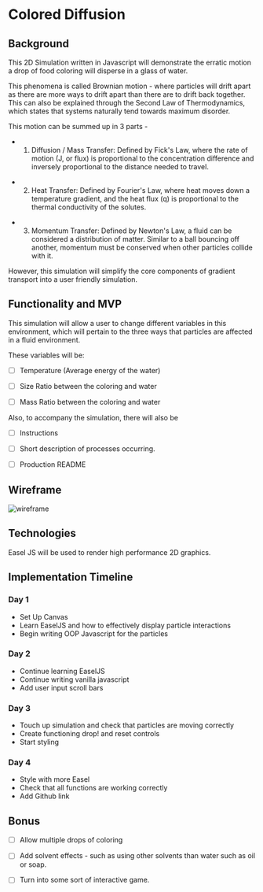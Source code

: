 # Colored Diffusion

## Background

This 2D Simulation written in Javascript will demonstrate the erratic motion a drop of food coloring will disperse in a glass of water.

This phenomena is called Brownian motion - where particles will drift apart as there are more ways to drift apart than there are to drift back together. This can also be explained through the Second Law of Thermodynamics, which states that systems naturally tend towards maximum disorder.

This motion can be summed up in 3 parts -

+ 1) Diffusion / Mass Transfer: Defined by Fick's Law, where the rate of motion (J, or flux) is proportional to the concentration difference and inversely proportional to the distance needed to travel.

<!-- ![Fick's Law](http://res.cloudinary.com/jaredtan/image/upload/v1501481918/ficks_law_2_wdsqr6.png) -->

+ 2) Heat Transfer: Defined by Fourier's Law, where heat moves down a temperature gradient, and the heat flux (q) is proportional to the thermal conductivity of the solutes.

<!-- ![Fourier's Law](http://res.cloudinary.com/jaredtan/image/upload/v1501481917/fouriers_law_n8ogob.png) -->

+ 3) Momentum Transfer: Defined by Newton's Law, a fluid can be considered a distribution of matter. Similar to a ball bouncing off another, momentum must be conserved when other particles collide with it.

However, this simulation will simplify the core components of gradient transport into a user friendly simulation.

## Functionality and MVP

This simulation will allow a user to change different variables in this environment, which will pertain to the three ways that particles are affected in a fluid environment.

These variables will be:

- [ ] Temperature (Average energy of the water)

- [ ] Size Ratio between the coloring and water

- [ ] Mass Ratio between the coloring and water

Also, to accompany the simulation, there will also be

- [ ] Instructions

- [ ] Short description of processes occurring.

- [ ] Production README

## Wireframe

![wireframe](http://res.cloudinary.com/jaredtan/image/upload/v1501483754/Colored_Diffusion_Wireframe_pfsipl.png)

## Technologies

Easel JS will be used to render high performance 2D graphics.

## Implementation Timeline

### Day 1

+ Set Up Canvas
+ Learn EaselJS and how to effectively display particle interactions
+ Begin writing OOP Javascript for the particles

### Day 2

+ Continue learning EaselJS
+ Continue writing vanilla javascript
+ Add user input scroll bars

### Day 3

+ Touch up simulation and check that particles are moving correctly
+ Create functioning drop! and reset controls
+ Start styling

### Day 4

+ Style with more Easel
+ Check that all functions are working correctly
+ Add Github link

## Bonus

- [ ] Allow multiple drops of coloring

- [ ] Add solvent effects - such as using other solvents than water such as oil or soap.

- [ ] Turn into some sort of interactive game.
